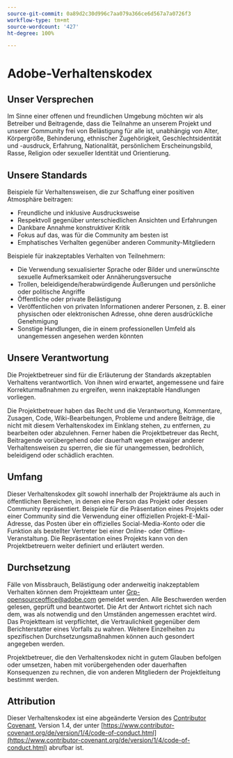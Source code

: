 ```yaml
---
source-git-commit: 0a89d2c30d996c7aa079a366ce6d567a7a0726f3
workflow-type: tm+mt
source-wordcount: '427'
ht-degree: 100%

---
```

# Adobe-Verhaltenskodex

## Unser Versprechen

Im Sinne einer offenen und freundlichen Umgebung möchten wir als Betreiber und Beitragende, dass die Teilnahme an unserem Projekt und unserer Community frei von Belästigung für alle ist, unabhängig von Alter, Körpergröße, Behinderung, ethnischer Zugehörigkeit, Geschlechtsidentität und -ausdruck, Erfahrung, Nationalität, persönlichem Erscheinungsbild, Rasse, Religion oder sexueller Identität und Orientierung.

## Unsere Standards

Beispiele für Verhaltensweisen, die zur Schaffung einer positiven Atmosphäre beitragen:

* Freundliche und inklusive Ausdrucksweise
* Respektvoll gegenüber unterschiedlichen Ansichten und Erfahrungen
* Dankbare Annahme konstruktiver Kritik
* Fokus auf das, was für die Community am besten ist
* Emphatisches Verhalten gegenüber anderen Community-Mitgliedern

Beispiele für inakzeptables Verhalten von Teilnehmern:

* Die Verwendung sexualisierter Sprache oder Bilder und unerwünschte sexuelle Aufmerksamkeit oder Annäherungsversuche
* Trollen, beleidigende/herabwürdigende Äußerungen und persönliche oder politische Angriffe
* Öffentliche oder private Belästigung
* Veröffentlichen von privaten Informationen anderer Personen, z. B. einer physischen oder elektronischen Adresse, ohne deren ausdrückliche Genehmigung
* Sonstige Handlungen, die in einem professionellen Umfeld als unangemessen angesehen werden könnten

## Unsere Verantwortung

Die Projektbetreuer sind für die Erläuterung der Standards akzeptablen Verhaltens verantwortlich. Von ihnen wird erwartet, angemessene und faire Korrekturmaßnahmen zu ergreifen, wenn inakzeptable Handlungen vorliegen.

Die Projektbetreuer haben das Recht und die Verantwortung, Kommentare, Zusagen, Code, Wiki-Bearbeitungen, Probleme und andere Beiträge, die nicht mit diesem Verhaltenskodex im Einklang stehen, zu entfernen, zu bearbeiten oder abzulehnen. Ferner haben die Projektbetreuer das Recht, Beitragende vorübergehend oder dauerhaft wegen etwaiger anderer Verhaltensweisen zu sperren, die sie für unangemessen, bedrohlich, beleidigend oder schädlich erachten.

## Umfang

Dieser Verhaltenskodex gilt sowohl innerhalb der Projekträume als auch in öffentlichen Bereichen, in denen eine Person das Projekt oder dessen Community repräsentiert. Beispiele für die Präsentation eines Projekts oder einer Community sind die Verwendung einer offiziellen Projekt-E-Mail-Adresse, das Posten über ein offizielles Social-Media-Konto oder die Funktion als bestellter Vertreter bei einer Online- oder Offline-Veranstaltung. Die Repräsentation eines Projekts kann von den Projektbetreuern weiter definiert und erläutert werden.

## Durchsetzung

Fälle von Missbrauch, Belästigung oder anderweitig inakzeptablem Verhalten können dem Projektteam unter Grp-opensourceoffice@adobe.com gemeldet werden. Alle Beschwerden werden gelesen, geprüft und beantwortet. Die Art der Antwort richtet sich nach dem, was als notwendig und den Umständen angemessen erachtet wird. Das Projektteam ist verpflichtet, die Vertraulichkeit gegenüber dem Berichterstatter eines Vorfalls zu wahren. Weitere Einzelheiten zu spezifischen Durchsetzungsmaßnahmen können auch gesondert angegeben werden.

Projektbetreuer, die den Verhaltenskodex nicht in gutem Glauben befolgen oder umsetzen, haben mit vorübergehenden oder dauerhaften Konsequenzen zu rechnen, die von anderen Mitgliedern der Projektleitung bestimmt werden.

## Attribution

Dieser Verhaltenskodex ist eine abgeänderte Version des [Contributor Covenant](https://contributor-covenant.org), Version 1.4, der unter [https://www.contributor-covenant.org/de/version/1/4/code-of-conduct.html](https://www.contributor-covenant.org/de/version/1/4/code-of-conduct.html) abrufbar ist.

